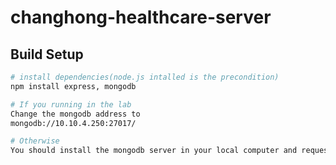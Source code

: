 # changhong-healthcare-server

## Build Setup

``` bash
# install dependencies(node.js intalled is the precondition)
npm install express, mongodb

# If you running in the lab
Change the mongodb address to 
mongodb://10.10.4.250:27017/

# Otherwise
You should install the mongodb server in your local computer and request the geojson file from me(Hongyu) 

